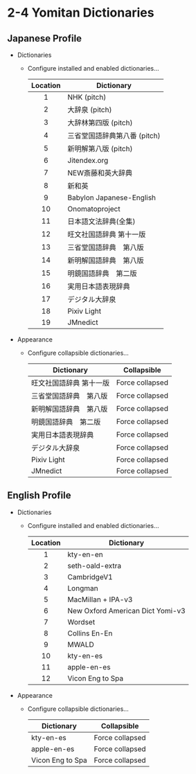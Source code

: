 # 2-4 Yomitan Dictionaries

## Japanese Profile

- Dictionaries
  - Configure installed and enabled dictionaries…

    | Location | Dictionary                   |
    | :------: | ---------------------------- |
    |    1     | NHK (pitch)                  |
    |    2     | 大辞泉 (pitch)               |
    |    3     | 大辞林第四版 (pitch)         |
    |    4     | 三省堂国語辞典第八番 (pitch) |
    |    5     | 新明解第八版 (pitch)         |
    |    6     | Jitendex.org                 |
    |    7     | NEW斎藤和英大辞典            |
    |    8     | 新和英                       |
    |    9     | Babylon Japanese-English     |
    |    10    | Onomatoproject               |
    |    11    | 日本語文法辞典(全集)         |
    |    12    | 旺文社国語辞典 第十一版      |
    |    13    | 三省堂国語辞典　第八版       |
    |    14    | 新明解国語辞典　第八版       |
    |    15    | 明鏡国語辞典　第二版         |
    |    16    | 実用日本語表現辞典           |
    |    17    | デジタル大辞泉               |
    |    18    | Pixiv Light                  |
    |    19    | JMnedict                     |

- Appearance
  - Configure collapsible dictionaries…

    | Dictionary              | Collapsible     |
    | ----------------------- | --------------- |
    | 旺文社国語辞典 第十一版 | Force collapsed |
    | 三省堂国語辞典　第八版  | Force collapsed |
    | 新明解国語辞典　第八版  | Force collapsed |
    | 明鏡国語辞典　第二版    | Force collapsed |
    | 実用日本語表現辞典      | Force collapsed |
    | デジタル大辞泉          | Force collapsed |
    | Pixiv Light             | Force collapsed |
    | JMnedict                | Force collapsed |

## English Profile

- Dictionaries
  - Configure installed and enabled dictionaries…

    | Location | Dictionary                       |
    | :------: | -------------------------------- |
    |    1     | kty-en-en                        |
    |    2     | seth-oald-extra                  |
    |    3     | CambridgeV1                      |
    |    4     | Longman                          |
    |    5     | MacMillan + IPA-v3               |
    |    6     | New Oxford American Dict Yomi-v3 |
    |    7     | Wordset                          |
    |    8     | Collins En-En                    |
    |    9     | MWALD                            |
    |    10    | kty-en-es                        |
    |    11    | apple-en-es                      |
    |    12    | Vicon Eng to Spa                 |

- Appearance
  - Configure collapsible dictionaries…

    | Dictionary       | Collapsible     |
    | ---------------- | --------------- |
    | kty-en-es        | Force collapsed |
    | apple-en-es      | Force collapsed |
    | Vicon Eng to Spa | Force collapsed |
